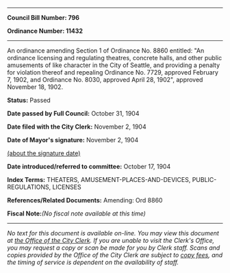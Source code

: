 

********

**Council Bill Number: 796**
   
**Ordinance Number: 11432**
********

 An ordinance amending Section 1 of Ordinance No. 8860 entitled: "An ordinance licensing and regulating theatres, concrete halls, and other public amusements of like character in the City of Seattle, and providing a penalty for violation thereof and repealing Ordinance No. 7729, approved February 7, 1902, and Ordinance No. 8030, approved April 28, 1902", approved November 18, 1902.

**Status:** Passed
   
**Date passed by Full Council:** October 31, 1904
   
**Date filed with the City Clerk:** November 2, 1904
   
**Date of Mayor's signature:** November 2, 1904
   
[(about the signature date)](/~public/approvaldate.htm)
   
   
   
**Date introduced/referred to committee:** October 17, 1904
   
   
**Index Terms:** THEATERS, AMUSEMENT-PLACES-AND-DEVICES, PUBLIC-REGULATIONS, LICENSES

**References/Related Documents:** Amending: Ord 8860

**Fiscal Note:**_(No fiscal note available at this time)_
********

_No text for this document is available on-line. You may view this document at [the Office of the City Clerk](http://www.seattle.gov/leg/clerk/contactUs.htm). If you are unable to visit the Clerk's Office, you may request a copy or scan be made for you by Clerk staff. Scans and copies provided by the Office of the City Clerk are subject to [copy fees](http://clerk.seattle.gov/~public/clerkfees.htm), and the timing of service is dependent on the availability of staff._

